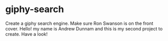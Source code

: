 # giphy-search
Create a giphy search engine.
Make sure Ron Swanson is on the front cover. 
Hello! my name is Andrew Dunnam and this is my second project to create. Have a look!
